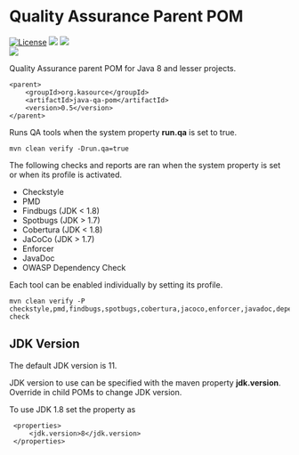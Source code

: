 # Quality Assurance Parent POM
[![License](https://img.shields.io/badge/License-Apache%202.0-blue.svg)](https://opensource.org/licenses/Apache-2.0) 
![](https://img.shields.io/badge/Package-POM-2396ad)
![](https://img.shields.io/badge/Repository-Maven%20Central-2396ad)  
![](https://github.com/wigforss/java-qa-pom/workflows/Test%20and%20Deploy/badge.svg)

Quality Assurance parent POM for Java 8 and lesser projects.

```
<parent>
    <groupId>org.kasource</groupId>
    <artifactId>java-qa-pom</artifactId>
    <version>0.5</version>
</parent>
```

Runs QA tools when the system property **run.qa** is set to true.

```
mvn clean verify -Drun.qa=true
```

The following checks and reports are ran when the system property is set or when its profile is activated.

* Checkstyle
* PMD
* Findbugs (JDK < 1.8)
* Spotbugs (JDK > 1.7)
* Cobertura (JDK < 1.8)
* JaCoCo (JDK > 1.7)
* Enforcer
* JavaDoc
* OWASP Dependency Check

Each tool can be enabled individually by setting its profile.

```
mvn clean verify -P checkstyle,pmd,findbugs,spotbugs,cobertura,jacoco,enforcer,javadoc,dependency-check
```

## JDK Version
The default JDK version is 11.

JDK version to use can be specified with the maven property **jdk.version**. Override in child POMs to change JDK version. 

To use JDK 1.8 set the property as
```
 <properties>
     <jdk.version>8</jdk.version>
 </properties>
```
